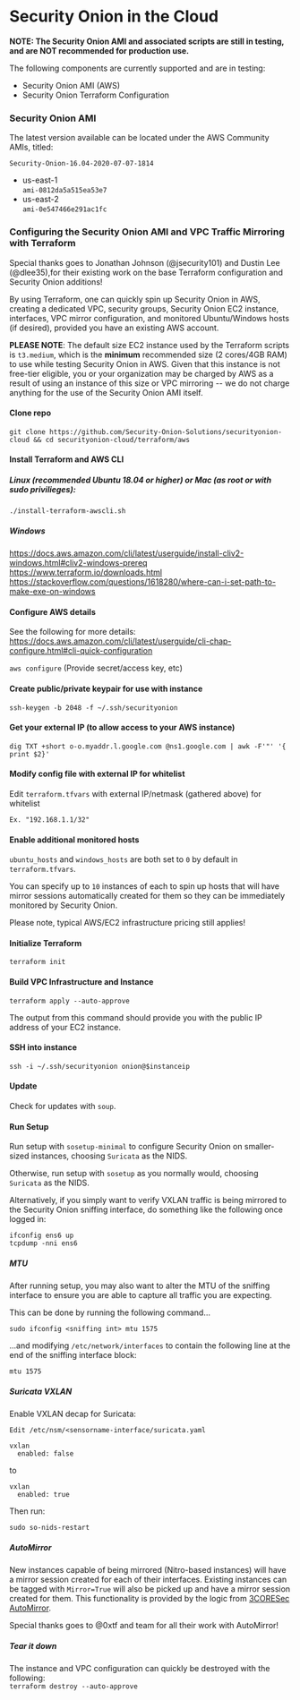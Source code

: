 
# Security Onion in the Cloud
**NOTE: The Security Onion AMI and associated scripts are still in testing, and are NOT recommended for production use.**

The following components are currently supported and are in testing:

- Security Onion AMI (AWS)
- Security Onion Terraform Configuration 

### Security Onion AMI   
The latest version available can be located under the AWS Community AMIs, titled:

`Security-Onion-16.04-2020-07-07-1814`   

- us-east-1   
`ami-0812da5a515ea53e7`   
- us-east-2   
`ami-0e547466e291ac1fc`   


### Configuring the Security Onion AMI and VPC Traffic Mirroring with Terraform
Special thanks goes to Jonathan Johnson (@jsecurity101) and Dustin Lee (@dlee35),for their existing work on the base Terraform configuration and Security Onion additions!

By using Terraform, one can quickly spin up Security Onion in AWS, creating a dedicated VPC, security groups, Security Onion EC2 instance, interfaces, VPC mirror configuration, and monitored Ubuntu/Windows hosts (if desired), provided you have an existing AWS account.

**PLEASE NOTE**: The default size EC2 instance used by the Terraform scripts is `t3.medium`, which is the **minimum** recommended size (2 cores/4GB RAM) to use while testing Security Onion in AWS.  Given that this instance is not free-tier eligible, you or your organization may be charged by AWS as a result of using an instance of this size or VPC mirroring -- we do not charge anything for the use of the Security Onion AMI itself.

#### Clone repo
`git clone https://github.com/Security-Onion-Solutions/securityonion-cloud
&& cd securityonion-cloud/terraform/aws`

#### Install Terraform and AWS CLI
##### Linux (recommended Ubuntu 18.04 or higher) or Mac (as root or with sudo privilieges):
`./install-terraform-awscli.sh`
##### Windows
https://docs.aws.amazon.com/cli/latest/userguide/install-cliv2-windows.html#cliv2-windows-prereq   
https://www.terraform.io/downloads.html   
https://stackoverflow.com/questions/1618280/where-can-i-set-path-to-make-exe-on-windows   

#### Configure AWS details
See the following for more details:   
https://docs.aws.amazon.com/cli/latest/userguide/cli-chap-configure.html#cli-quick-configuration


`aws configure` (Provide secret/access key, etc)

#### Create public/private keypair for use with instance
`ssh-keygen -b 2048 -f ~/.ssh/securityonion`

#### Get your external IP (to allow access to your AWS instance)
`dig TXT +short o-o.myaddr.l.google.com @ns1.google.com | awk -F'"' '{ print $2}'`

#### Modify config file with external IP for whitelist
Edit `terraform.tfvars` with external IP/netmask (gathered above) for whitelist 

`Ex. "192.168.1.1/32"`

#### Enable additional monitored hosts
`ubuntu_hosts` and `windows_hosts` are both set to `0` by default in `terraform.tfvars`.

You can specify up to `10` instances of each to spin up hosts that will have mirror sessions automatically created for them so they can be immediately monitored by Security Onion.  

Please note, typical AWS/EC2 infrastructure pricing still applies! 

#### Initialize Terraform
`terraform init`

#### Build VPC Infrastructure and Instance
`terraform apply --auto-approve`   

The output from this command should provide you with the public IP address of your EC2 instance.

#### SSH into instance
`ssh -i ~/.ssh/securityonion onion@$instanceip`  

#### Update
Check for updates with `soup`.

#### Run Setup   
Run setup with `sosetup-minimal` to configure Security Onion on smaller-sized instances, choosing `Suricata` as the NIDS.   

Otherwise, run setup with `sosetup` as you normally would, choosing `Suricata` as the NIDS.   

Alternatively, if you simply want to verify VXLAN traffic is being mirrored to the Security Onion sniffing interface, do something like the following once logged in:   

`ifconfig ens6 up`   
`tcpdump -nni ens6`
##### MTU
After running setup, you may also want to alter the MTU of the sniffing interface to ensure you are able to capture all traffic you are expecting.

This can be done by running the following command...

`sudo ifconfig <sniffing int> mtu 1575`

...and modifying `/etc/network/interfaces` to contain the following line at the end of the sniffing interface block:

`mtu 1575`

##### Suricata VXLAN
Enable VXLAN decap for Suricata:

`Edit /etc/nsm/<sensorname-interface/suricata.yaml`

```
vxlan
  enabled: false
```

to 

```
vxlan
  enabled: true
```
Then run:

`sudo so-nids-restart`


##### AutoMirror
New instances capable of being mirrored (Nitro-based instances) will have a mirror session created for each of their interfaces.  Existing instances can be tagged with `Mirror=True` will also be picked up and have a mirror session created for them.
This functionality is provided by the logic from [3CORESec AutoMirror](https://github.com/3CORESec/AWS-AutoMirror).

Special thanks goes to @0xtf and team for all their work with AutoMirror!

##### Tear it down
The instance and VPC configuration can quickly be destroyed with the following:   
`terraform destroy --auto-approve`
